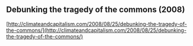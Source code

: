 ## Debunking the tragedy of the commons (2008)
  
  [http://climateandcapitalism.com/2008/08/25/debunking-the-tragedy-of-the-commons/](http://climateandcapitalism.com/2008/08/25/debunking-the-tragedy-of-the-commons/)